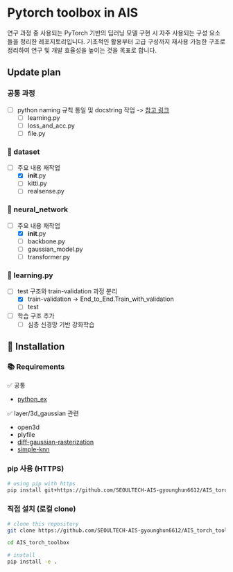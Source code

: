 # Pytorch toolbox in AIS

연구 과정 중 사용되는 PyTorch 기반의 딥러닝 모델 구현 시 자주 사용되는 구성 요소들을 정리한 레포지토리입니다.
기초적인 활용부터 고급 구성까지 재사용 가능한 구조로 정리하여 연구 및 개발 효율성을 높이는 것을 목표로 합니다.

## Update plan

### 공통 과정

- [ ] python naming 규칙 통일 및 docstring 작업 -> [참고 링크](https://github.com/SEOULTECH-AIS-gyounghun6612/AIS_lab_manual/blob/Publish/python/doc_string.md)
  - [ ] learning.py
  - [ ] loss_and_acc.py
  - [ ] file.py

### 📁 dataset

- [ ] 주요 내용 재작업
  - [X] __init__.py
  - [ ] kitti.py
  - [ ] realsense.py

### 📁 neural_network

- [ ] 주요 내용 재작업
  - [X] __init__.py
  - [ ] backbone.py
  - [ ] gaussian_model.py
  - [ ] transformer.py

### 📄 learning.py

- [ ] test 구조와 train-validation 과정 분리
  - [x] train-validation -> End_to_End.Train_with_validation
  - [ ] test

- [ ] 학습 구조 추가
  - [ ] 심층 신경망 기반 강화학습

## 🔧 Installation

### 📚 Requirements

✅ 공통

- [python_ex](https://github.com/SEOULTECH-AIS-gyounghun6612/AIS_python_ex.git)

✅ layer/3d_gaussian 관련

- open3d
- plyfile
- [diff-gaussian-rasterization](https://github.com/graphdeco-inria/diff-gaussian-rasterization)
- [simple-knn](https://gitlab.inria.fr/bkerbl/simple-knn.git)

### pip 사용 (HTTPS)

```bash
# using pip with https
pip install git+https://github.com/SEOULTECH-AIS-gyounghun6612/AIS_torch_toolbox.git@ver_alpha
```

### 직접 설치 (로컬 clone)

```bash
# clone this repository
git clone https://github.com/SEOULTECH-AIS-gyounghun6612/AIS_torch_toolbox.git

cd AIS_torch_toolbox

# install 
pip install -e .
```
